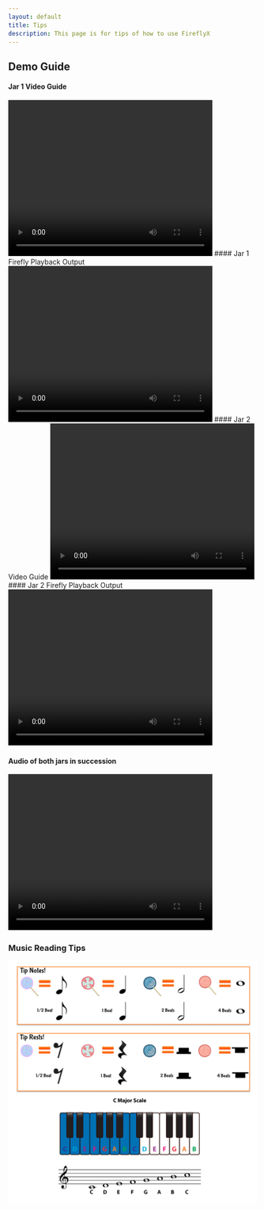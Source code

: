 ```yaml
---
layout: default
title: Tips
description: This page is for tips of how to use FireflyX
---
```

## Demo Guide
#### Jar 1 Video Guide
 <video width="413" height="315" controls>
  <source src="/FireflyX/assets/videos/ABC Jar 1.mp4" type="video/mp4">
</video> 
#### Jar 1 Firefly Playback Output
 <video width="413" height="315" controls>
  <source src="/FireflyX/assets/videos/ABC Jar 1 (A - S).mp4" type="video/mp4">
</video> 
#### Jar 2 Video Guide
 <video width="413" height="315" controls>
  <source src="/FireflyX/assets/videos/ABC Jar 2.mp4" type="video/mp4">
</video> 
#### Jar 2 Firefly Playback Output
 <video width="413" height="315" controls>
  <source src="/FireflyX/assets/videos/ABC Jar 2 (X - Z).mp4" type="video/mp4">
</video> 

#### Audio of both jars in succession
 <video width="413" height="315" controls>
  <source src="/FireflyX/assets/music/concatenated_ABC_Jar.mp3" type="audio/mp3">
</video> 

### Music Reading Tips
![Tips](/assets/img/tips.png)